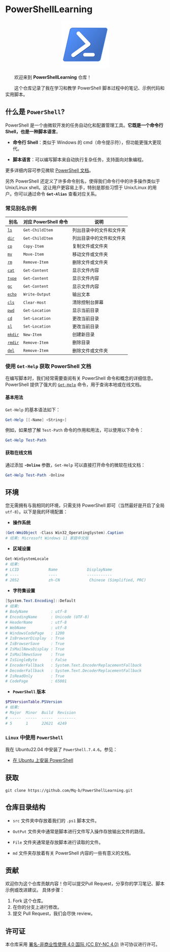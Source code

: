 # PowerShellLearning

<div style="text-align: center;">
    <img src="./image/PowerShell_5.0_icon.png" alt="PowerShell" width="150"/>
</div>

&emsp;&emsp;欢迎来到 **PowerShellLearning** 仓库！

&emsp;&emsp;这个仓库记录了我在学习和教学 PowerShell 脚本过程中的笔记、示例代码和实用脚本。

## 什么是 `PowerShell`?

PowerShell 是一个由微软开发的任务自动化和配置管理工具。**它既是一个命令行 Shell，也是一种脚本语言**。

- **命令行 Shell**：类似于 Windows 的 cmd（命令提示符），但功能更强大更现代。

- **脚本语言**：可以编写脚本来自动执行复杂任务，支持面向对象编程。

更多详细内容可参见微软 [PowerShell 文档](https://learn.microsoft.com/zh-cn/powershell/scripting/overview?view=powershell-7.4)。

另外 PowerShell 还定义了许多命令别名，使得我们命令行中的许多操作类似于 Unix/Linux shell。这让用户更容易上手，特别是那些习惯于 Unix/Linux 的用户。你可以通过命令 **`Get-Alias`** 查看对应关系。

### 常见别名示例

| 别名  | 对应 PowerShell 命令   | 说明                          |
|-------|-----------------------|-----------------------------|
| [`ls`](https://learn.microsoft.com/zh-cn/powershell/module/microsoft.powershell.management/get-childitem)  | `Get-ChildItem`       | 列出目录中的文件和文件夹     |
| [`dir`](https://learn.microsoft.com/zh-cn/powershell/module/microsoft.powershell.management/get-childitem) | `Get-ChildItem`       | 列出目录中的文件和文件夹     |
| [`cp`](https://learn.microsoft.com/zh-cn/powershell/module/microsoft.powershell.management/copy-item)  | `Copy-Item`           | 复制文件或文件夹             |
| [`mv`](https://learn.microsoft.com/zh-cn/powershell/module/microsoft.powershell.management/move-item)  | `Move-Item`           | 移动文件或文件夹             |
| [`rm`](https://learn.microsoft.com/zh-cn/powershell/module/microsoft.powershell.management/remove-item)  | `Remove-Item`         | 删除文件或文件夹             |
| [`cat`](https://learn.microsoft.com/zh-cn/powershell/module/microsoft.powershell.management/get-content) | `Get-Content`         | 显示文件内容                 |
| [`type`](https://learn.microsoft.com/zh-cn/powershell/module/microsoft.powershell.management/get-content) | `Get-Content`         | 显示文件内容                 |
| [`gc`](https://learn.microsoft.com/zh-cn/powershell/module/microsoft.powershell.management/get-content)  | `Get-Content`         | 显示文件内容                 |
| [`echo`](https://learn.microsoft.com/zh-cn/powershell/module/microsoft.powershell.utility/write-output)  | `Write-Output`        | 输出文本                     |
| [`cls`](https://learn.microsoft.com/zh-cn/powershell/module/microsoft.powershell.utility/clear-host)  | `Clear-Host`          | 清除控制台屏幕               |
| [`pwd`](https://learn.microsoft.com/zh-cn/powershell/module/microsoft.powershell.management/get-location)  | `Get-Location`        | 显示当前目录                 |
| [`cd`](https://learn.microsoft.com/zh-cn/powershell/module/microsoft.powershell.management/set-location)  | `Set-Location`        | 更改当前目录                 |
| [`sl`](https://learn.microsoft.com/zh-cn/powershell/module/microsoft.powershell.management/set-location)  | `Set-Location`        | 更改当前目录                 |
| [`mkdir`](https://learn.microsoft.com/zh-cn/powershell/module/microsoft.powershell.management/new-item)  | `New-Item`           | 创建新目录                   |
| [`rmdir`](https://learn.microsoft.com/zh-cn/powershell/module/microsoft.powershell.management/remove-item) | `Remove-Item`        | 删除目录                     |
| [`del`](https://learn.microsoft.com/zh-cn/powershell/module/microsoft.powershell.management/remove-item)  | `Remove-Item`         | 删除文件或文件夹             |

### 使用 `Get-Help` 获取 PowerShell 文档

在编写脚本时，我们经常需要查阅有关 PowerShell 命令和概念的详细信息。PowerShell 提供了强大的 [`Get-Help`](https://learn.microsoft.com/zh-cn/powershell/module/microsoft.powershell.core/get-help?view=powershell-5.1&WT.mc_id=ps-gethelp) 命令，用于查询本地或在线文档。

#### 基本用法

`Get-Help` 的基本语法如下：

```powershell
Get-Help [[-Name] <String>]
```

例如，如果想了解 `Test-Path` 命令的作用和用法，可以使用以下命令：

```PowerShell
Get-Help Test-Path
```

#### 获取在线文档

通过添加 **`-Online`** 参数，`Get-Help` 可以直接打开命令的微软在线文档：

```PowerShell
Get-Help Test-Path -Online
```

## 环境

您无需拥有与我相同的环境，只需支持 PowerShell 即可（当然最好是开启了全局 `utf-8`）。以下是我的环境配置：

- **操作系统**

```PowerShell
(Get-WmiObject -Class Win32_OperatingSystem).Caption 
# 结果: Microsoft Windows 11 家庭中文版
```

- **区域设置**

```PowerShell
Get-WinSystemLocale
# 结果:
# LCID             Name             DisplayName
# ----             ----             -----------
# 2052             zh-CN             Chinese (Simplified, PRC)
```

- **字符集设置**

```Powershell
[System.Text.Encoding]::Default
# 结果:
# BodyName          : utf-8
# EncodingName      : Unicode (UTF-8)
# HeaderName        : utf-8
# WebName           : utf-8
# WindowsCodePage   : 1200
# IsBrowserDisplay  : True
# IsBrowserSave     : True
# IsMailNewsDisplay : True
# IsMailNewsSave    : True
# IsSingleByte      : False
# EncoderFallback   : System.Text.EncoderReplacementFallback
# DecoderFallback   : System.Text.DecoderReplacementFallback
# IsReadOnly        : True
# CodePage          : 65001
```

- **`PowerShell` 版本**

```PowerShell
$PSVersionTable.PSVersion
# 结果:
# Major  Minor  Build  Revision
# -----  -----  -----  --------
# 5      1      22621  4249
```

### `Linux` 中使用 `PowerShell`

我在 Ubuntu22.04 中安装了 `PowerShell.7.4.6`。参见：

- [在 Ubuntu 上安装 PowerShell](https://learn.microsoft.com/zh-cn/powershell/scripting/install/install-ubuntu?view=powershell-7.4)

## 获取

```shell
git clone https://github.com/Mq-b/PowerShellLearning.git
```

## 仓库目录结构

- `src` 文件夹中存放着我们的 `.ps1` 脚本文件。

- `OutPut` 文件夹中通常是脚本进行文件写入操作存放输出文件的路径。

- `File` 文件夹通常是存放脚本进行读取的文件。

- `md` 文件夹存放着有关 PowerShell 内容的一些有意义的文档。

<!-- 还需思考 -->

## 贡献

欢迎你为这个仓库贡献内容！你可以提交Pull Request，分享你的学习笔记、脚本示例或改进建议。
具体步骤：

1. Fork 这个仓库。
2. 在你的分支上进行修改。
3. 提交 Pull Request，我们会尽快 review。

## 许可证

本仓库采用 [署名-非商业性使用 4.0 国际 (CC BY-NC 4.0)](https://creativecommons.org/licenses/by-nc/4.0/deed.zh-hans) 许可协议进行许可。
